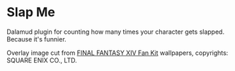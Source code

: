 # Slap Me
Dalamud plugin for counting how many times your character gets slapped. Because it's funnier. 


Overlay image cut from [FINAL FANTASY XIV Fan Kit](https://na.finalfantasyxiv.com/lodestone/special/fankit/smartphone_wallpaper/2_0/#nav_fankit) wallpapers, copyrights: SQUARE ENIX CO., LTD.
